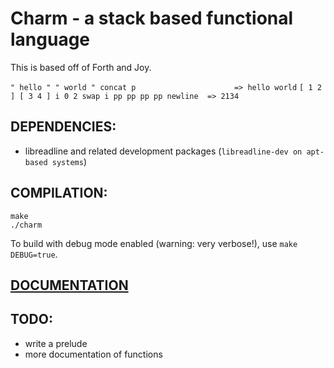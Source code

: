 # Charm - a stack based functional language

This is based off of Forth and Joy.

`" hello " " world " concat p                      => hello world`
`[ 1 2 ] [ 3 4 ] i 0 2 swap i pp pp pp pp newline  => 2134`

## DEPENDENCIES:

- libreadline and related development packages (`libreadline-dev on apt-based systems`)

## COMPILATION:

```
make
./charm
```

To build with debug mode enabled (warning: very verbose!), use `make DEBUG=true`.

## [DOCUMENTATION](https://github.com/aearnus/charm/blob/master/Documentation.md)

## TODO:

- write a prelude
- more documentation of functions
